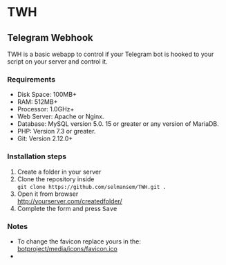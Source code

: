 # TWH
## Telegram Webhook
TWH is a basic webapp to control if your Telegram bot is hooked to your script on your server and control it.

### Requirements
- Disk Space: 100MB+
- RAM: 512MB+
- Processor: 1.0GHz+
- Web Server: Apache or Nginx.
- Database: MySQL version 5.0. 15 or greater or any version of MariaDB.
- PHP: Version 7.3 or greater.
- Git: Version 2.12.0+

### Installation steps
1. Create a folder in your server
2. Clone the repository inside\
  `git clone https://github.com/selmansem/TWH.git .`
3. Open it from browser\
  <http://yourserver.com/createdfolder/>
4. Complete the form and press <kbd>Save</kbd>

### Notes
- To change the favicon replace yours in the:\
    [botproject/media/icons/favicon.ico](/media/icons/favicon.ico)
- 

